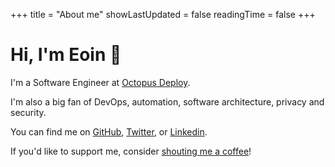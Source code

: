 +++
title = "About me"
showLastUpdated = false
readingTime = false
+++

# Hi, I'm Eoin 👋

I'm a Software Engineer at [Octopus Deploy](https://octopus.com).

I'm also a big fan of DevOps, automation, software architecture, privacy and security.

You can find me on [GitHub](https://github.com/yukitsune), [Twitter](https://twitter.com/yukitsune256), or [Linkedin](https://www.linkedin.com/in/eoinmoth).

If you'd like to support me, consider [shouting me a coffee](https://www.buymeacoffee.com/yukitsune256)!
